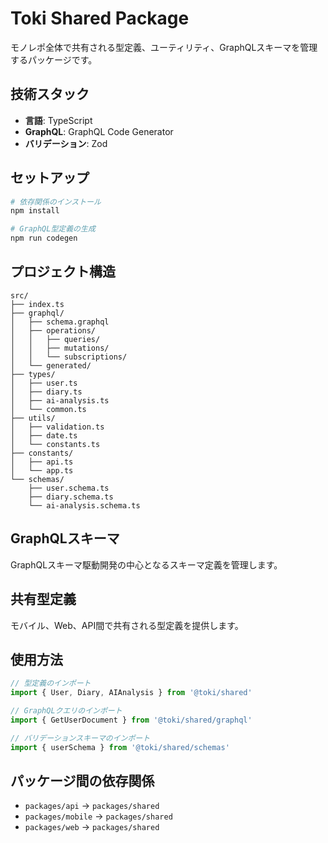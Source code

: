 # Toki Shared Package

モノレポ全体で共有される型定義、ユーティリティ、GraphQLスキーマを管理するパッケージです。

## 技術スタック

- **言語**: TypeScript
- **GraphQL**: GraphQL Code Generator
- **バリデーション**: Zod

## セットアップ

```bash
# 依存関係のインストール
npm install

# GraphQL型定義の生成
npm run codegen
```

## プロジェクト構造

```
src/
├── index.ts
├── graphql/
│   ├── schema.graphql
│   ├── operations/
│   │   ├── queries/
│   │   ├── mutations/
│   │   └── subscriptions/
│   └── generated/
├── types/
│   ├── user.ts
│   ├── diary.ts
│   ├── ai-analysis.ts
│   └── common.ts
├── utils/
│   ├── validation.ts
│   ├── date.ts
│   └── constants.ts
├── constants/
│   ├── api.ts
│   └── app.ts
└── schemas/
    ├── user.schema.ts
    ├── diary.schema.ts
    └── ai-analysis.schema.ts
```

## GraphQLスキーマ

GraphQLスキーマ駆動開発の中心となるスキーマ定義を管理します。

## 共有型定義

モバイル、Web、API間で共有される型定義を提供します。

## 使用方法

```typescript
// 型定義のインポート
import { User, Diary, AIAnalysis } from '@toki/shared'

// GraphQLクエリのインポート
import { GetUserDocument } from '@toki/shared/graphql'

// バリデーションスキーマのインポート
import { userSchema } from '@toki/shared/schemas'
```

## パッケージ間の依存関係

- `packages/api` → `packages/shared`
- `packages/mobile` → `packages/shared`
- `packages/web` → `packages/shared` 